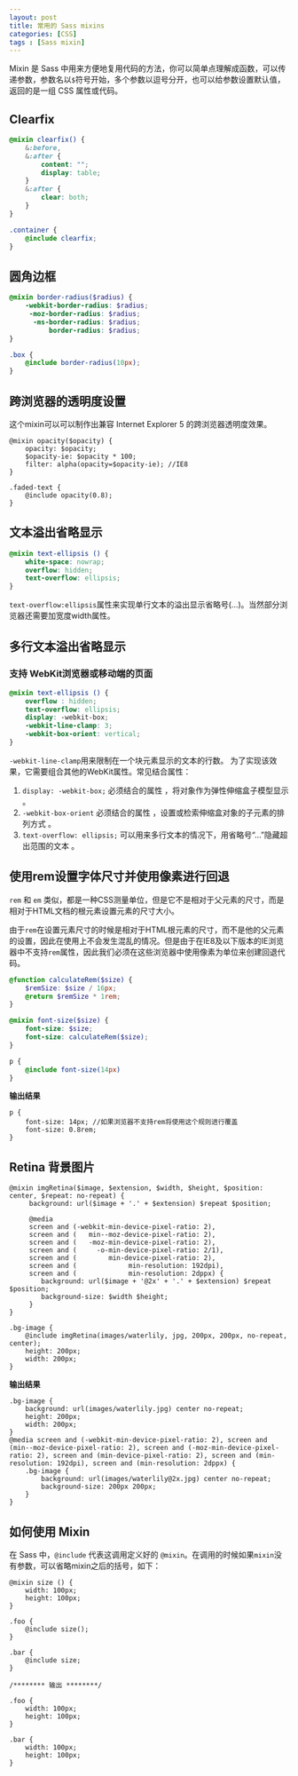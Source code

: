 ```yaml
---
layout: post
title: 常用的 Sass mixins
categories: [CSS]
tags : [Sass mixin]
---
```


Mixin 是 Sass 中用来方便地复用代码的方法，你可以简单点理解成函数，可以传递参数，参数名以`$`符号开始，多个参数以逗号分开，也可以给参数设置默认值，返回的是一组 CSS 属性或代码。

## Clearfix

``` SCSS
@mixin clearfix() {
    &:before,
    &:after {
        content: "";
        display: table;
    }
    &:after {
        clear: both;
    }
}

.container {
 	@include clearfix;
}
```

## 圆角边框

``` SCSS
@mixin border-radius($radius) {
	-webkit-border-radius: $radius;
	 -moz-border-radius: $radius;
	  -ms-border-radius: $radius;
	      border-radius: $radius;
}

.box {
	@include border-radius(10px);
}
```

## 跨浏览器的透明度设置

这个mixin可以可以制作出兼容 Internet Explorer 5 的跨浏览器透明度效果。

```
@mixin opacity($opacity) {
	opacity: $opacity;
	$opacity-ie: $opacity * 100;
	filter: alpha(opacity=$opacity-ie); //IE8
}

.faded-text {
	@include opacity(0.8);
}      
```

## 文本溢出省略显示

``` SCSS
@mixin text-ellipsis () {
    white-space: nowrap;
    overflow: hidden;
    text-overflow: ellipsis;
}
```

`text-overflow:ellipsis`属性来实现单行文本的溢出显示省略号(…)。当然部分浏览器还需要加宽度width属性。

## 多行文本溢出省略显示

### 支持 WebKit浏览器或移动端的页面

``` SCSS
@mixin text-ellipsis () {
	overflow : hidden;
	text-overflow: ellipsis;
	display: -webkit-box;
	-webkit-line-clamp: 3;
	-webkit-box-orient: vertical;
}
```

`-webkit-line-clamp`用来限制在一个块元素显示的文本的行数。 为了实现该效果，它需要组合其他的WebKit属性。常见结合属性：

1. `display: -webkit-box;` 必须结合的属性 ，将对象作为弹性伸缩盒子模型显示 。
2. `-webkit-box-orient` 必须结合的属性 ，设置或检索伸缩盒对象的子元素的排列方式 。
3. `text-overflow: ellipsis;` 可以用来多行文本的情况下，用省略号“…”隐藏超出范围的文本 。

## 使用rem设置字体尺寸并使用像素进行回退

`rem` 和 `em` 类似，都是一种CSS测量单位，但是它不是相对于父元素的尺寸，而是相对于HTML文档的根元素设置元素的尺寸大小。

由于`rem`在设置元素尺寸的时候是相对于HTML根元素的尺寸，而不是他的父元素的设置，因此在使用上不会发生混乱的情况。但是由于在IE8及以下版本的IE浏览器中不支持`rem`属性，因此我们必须在这些浏览器中使用像素为单位来创建回退代码。

``` SCSS
@function calculateRem($size) {
	$remSize: $size / 16px;
	@return $remSize * 1rem;
}

@mixin font-size($size) {
	font-size: $size;
	font-size: calculateRem($size);
}

p {
	@include font-size(14px)
}
```

**输出结果**

```
p {
	font-size: 14px; //如果浏览器不支持rem将使用这个规则进行覆盖
	font-size: 0.8rem;
}
```

## Retina 背景图片

```
@mixin imgRetina($image, $extension, $width, $height, $position: center, $repeat: no-repeat) {
     background: url($image + '.' + $extension) $repeat $position;
          
     @media 
     screen and (-webkit-min-device-pixel-ratio: 2),
     screen and (   min--moz-device-pixel-ratio: 2),
     screen and (   -moz-min-device-pixel-ratio: 2),
     screen and (     -o-min-device-pixel-ratio: 2/1),
     screen and (        min-device-pixel-ratio: 2),
     screen and (             min-resolution: 192dpi), 
     screen and (             min-resolution: 2dppx) {    
        background: url($image + '@2x' + '.' + $extension) $repeat $position;
        background-size: $width $height;
     }
}

.bg-image {
	@include imgRetina(images/waterlily, jpg, 200px, 200px, no-repeat, center);
	height: 200px;
	width: 200px;
}
```

**输出结果**

```
.bg-image {
	background: url(images/waterlily.jpg) center no-repeat;
	height: 200px;
	width: 200px;
}
@media screen and (-webkit-min-device-pixel-ratio: 2), screen and (min--moz-device-pixel-ratio: 2), screen and (-moz-min-device-pixel-ratio: 2), screen and (min-device-pixel-ratio: 2), screen and (min-resolution: 192dpi), screen and (min-resolution: 2dppx) {
	.bg-image {
		background: url(images/waterlily@2x.jpg) center no-repeat;
		background-size: 200px 200px;
	}
}
```


## 如何使用 Mixin

在 Sass 中，`@include` 代表这调用定义好的 `@mixin`。在调用的时候如果`mixin`没有参数，可以省略mixin之后的括号，如下：

```
@mixin size () {
    width: 100px;
    height: 100px;
}

.foo {
    @include size();
}

.bar {
    @include size;
}

/******** 输出 ********/

.foo {
    width: 100px;
    height: 100px;
}

.bar {
    width: 100px;
    height: 100px;
}
```